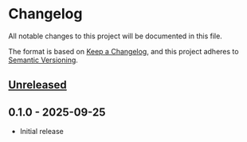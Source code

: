 # Changelog

All notable changes to this project will be documented in this file.

The format is based on [Keep a Changelog], and this project adheres to [Semantic Versioning].

## [Unreleased]

## 0.1.0 - 2025-09-25

* Initial release

[Keep a Changelog]: https://keepachangelog.com/en/1.0.0/
[Semantic Versioning]: https://semver.org/

<!-- versions -->

[Unreleased]: https://github.com/aaronmallen/complish-dev/compare/v0.1.0...HEAD
